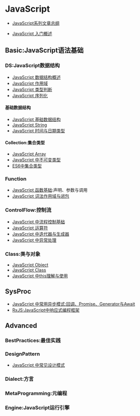 
# JavaScript

- [JavaScript系列文章总纲](https://github.com/wxyyxc1992/web-frontend-practice-handbook/blob/master/javascript)

- [JavaScript 入门概述](https://github.com/wxyyxc1992/web-frontend-practice-handbook/blob/master/javascript/introduction.md)

## Basic:JavaScript语法基础
### DS:JavaScript数据结构
- [JavaScript 数据结构概述]()
- [JavaScript 作用域]()
- [JavaScript 类型判断]()
- [JavaScript 序列化]()

#### 基础数据结构

- [JavaScript 基础数据结构]()
- [JavaScript String]()
- [JavaScript 时间与日期类型]()

#### Collection:集合类型
- [JavaScript Array]()
- [JavaScript 中不可变类型]()
- [ES6中集合类型]()

### Function
- [JavaScript 函数基础](https://github.com/wxyyxc1992/web-frontend-practice-handbook/blob/master/javascript/Basic/Function/JavaScript-Function.md):声明、参数与调用
- [JavaScript 词法作用域与闭包](https://github.com/wxyyxc1992/web-frontend-practice-handbook/blob/master/javascript/Basic/Function/JavaScript-LexicalScope-Closure.md)

### ControlFlow:控制流
- [JavaScript 中流程控制基础]()
- [JavaScript 运算符]()
- [JavaScript 中迭代器与生成器]()
- [JavaScript 中异常处理]()

### Class:类与对象
- [JavaScript Object]()
- [JavaScript Class]()
- [JavaScript 中this理解与使用]()

## SysProc
- [JavaScript 中常用异步模式:回调、Promise、Generator与Await]()
- [RxJS:JavaScript中响应式编程框架]()

## Advanced

### BestPractices:最佳实践
### DesignPattern
- [JavaScript 中常见设计模式]()

### Dialect:方言

### MetaProgramming:元编程

### Engine:JavaScript运行引擎